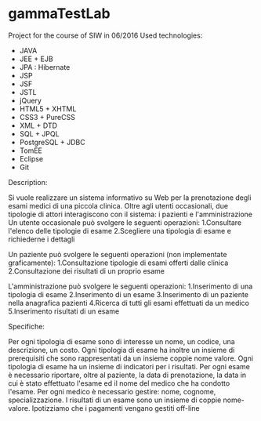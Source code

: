 # gammaTestLab
Project for the course of SIW in 06/2016
Used technologies: 
- JAVA
- JEE + EJB
- JPA : Hibernate
- JSP
- JSF
- JSTL
- jQuery
- HTML5 + XHTML
- CSS3 + PureCSS
- XML + DTD
- SQL + JPQL 
- PostgreSQL + JDBC
- TomEE
- Eclipse
- Git

Description:

Si vuole realizzare un sistema informativo su Web per la prenotazione degli esami medici di una piccola clinica.
Oltre agli utenti occasionali, due tipologie di attori interagiscono con il sistema: i pazienti e l'amministrazione
Un utente occasionale può svolgere le seguenti operazioni:
	1.Consultare l'elenco delle tipologie di esame
	2.Scegliere una tipologia di esame e richiederne i dettagli 
	
Un paziente può svolgere le seguenti operazioni (non implementate graficamente):
	1.Consultazione tipologie di esami offerti dalle clinica
	2.Consultazione dei risultati di un proprio esame

L'amministrazione può svolgere le seguenti operazioni:
	1.Inserimento di una tipologia di esame 
	2.Inserimento di un esame
	3.Inserimento di un paziente nella anagrafica pazienti
	4.Ricerca di tutti gli esami effettuati da un medico
	5.Inserimento risultati di un esame
	
Specifiche:

Per ogni tipologia di esame sono di interesse un nome, un codice, una descrizione, un costo.
Ogni tipologia di esame ha inoltre un insieme di prerequisiti che sono rappresentati da un insieme coppie nome valore.
Ogni tipologia di esame ha un insieme di indicatori per i risultati.
Per ogni esame è necessario riportare, oltre al paziente, la data di prenotazione, la data in cui è stato effettuato l'esame ed il nome del medico che ha condotto l'esame.
Per ogni medico è necessario gestire: nome, cognome, specializzazione.
I risultati di un esame sono un insieme di coppie nome-valore.
Ipotizziamo che i pagamenti vengano gestiti off-line



 

